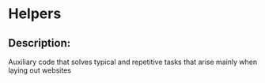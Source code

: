 # Helpers

## Description:
Auxiliary code that solves typical and repetitive tasks that arise mainly when laying out websites 
